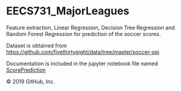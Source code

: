 # EECS731_MajorLeagues
Feature extraction, Linear Regression, Decision Tree Regression and Random Forest Regression for prediction of the soccer scores.

Dataset is obtained from https://github.com/fivethirtyeight/data/tree/master/soccer-spi.

Documentation is included in the jupyter notebook file named [ScorePrediction](../notebooks/ScorePrediction.ipynb)

© 2019 GitHub, Inc.
